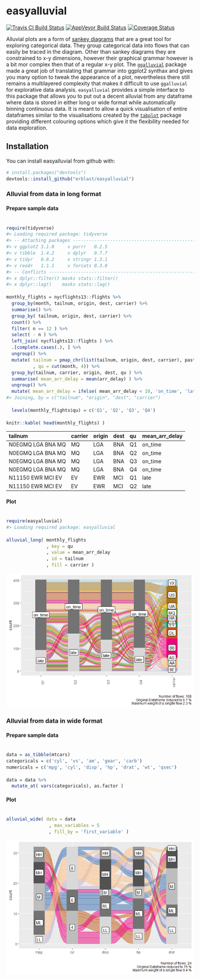 
<!-- README.md is generated from README.Rmd. Please edit that file -->
easyalluvial
============

[![Travis CI Build Status](https://travis-ci.org/erblast/easyalluvial.svg?branch=master)](https://travis-ci.org/erblast/easyalluvial) [![AppVeyor Build Status](https://ci.appveyor.com/api/projects/status/github/erblast/easyalluvial?branch=master&svg=true)](https://ci.appveyor.com/project/erblast/easyalluvial) [![Coverage Status](https://img.shields.io/codecov/c/github/erblast/easyalluvial/master.svg)](https://codecov.io/github/erblast/easyalluvial?branch=master)

Alluvial plots are a form of [sankey diagrams](https://en.wikipedia.org/wiki/Sankey_diagram) that are a great tool for exploring categorical data. They group categorical data into flows that can easily be traced in the diagram. Other than sankey diagrams they are constrained to x-y dimensions, however their graphical grammar however is a bit mor complex then that of a regular x-y plot. The [`ggalluvial`](http://corybrunson.github.io/ggalluvial/) package made a great job of translating that grammar into ggplot2 synthax and gives you many option to tweak the appearance of a plot, nevertheless there still remains a multilayered complexity that makes it difficult to use `ggalluvial` for explorative data analysis. `easyalluvial` provides a simple interface to this package that allows you to put out a decent alluvial from any dataframe where data is stored in either long or wide format while automatically binning continuous data. It is meant to allow a quick visualisation of entire dataframes similar to the visualisations created by the [`tabplot`](https://github.com/mtennekes/tabplot) package providing different colouring options which give it the flexibility needed for data exploration.

Installation
------------

You can install easyalluvial from github with:

``` r
# install.packages("devtools")
devtools::install_github("erblast/easyalluvial")
```

### Alluvial from data in long format

#### Prepare sample data

``` r

require(tidyverse)
#> Loading required package: tidyverse
#> -- Attaching packages ------------------------------------------------------------------------ tidyverse 1.2.1 --
#> v ggplot2 3.1.0     v purrr   0.2.5
#> v tibble  1.4.2     v dplyr   0.7.7
#> v tidyr   0.8.2     v stringr 1.3.1
#> v readr   1.1.1     v forcats 0.3.0
#> -- Conflicts --------------------------------------------------------------------------- tidyverse_conflicts() --
#> x dplyr::filter() masks stats::filter()
#> x dplyr::lag()    masks stats::lag()

monthly_flights = nycflights13::flights %>%
  group_by(month, tailnum, origin, dest, carrier) %>%
  summarise() %>%
  group_by( tailnum, origin, dest, carrier) %>%
  count() %>%
  filter( n == 12 ) %>%
  select( - n ) %>%
  left_join( nycflights13::flights ) %>%
  .[complete.cases(.), ] %>%
  ungroup() %>%
  mutate( tailnum = pmap_chr(list(tailnum, origin, dest, carrier), paste )
          , qu = cut(month, 4)) %>%
  group_by(tailnum, carrier, origin, dest, qu ) %>%
  summarise( mean_arr_delay = mean(arr_delay) ) %>%
  ungroup() %>%
  mutate( mean_arr_delay = ifelse( mean_arr_delay < 10, 'on_time', 'late' ) )
#> Joining, by = c("tailnum", "origin", "dest", "carrier")
  
  levels(monthly_flights$qu) = c('Q1', 'Q2', 'Q3', 'Q4')
  
knitr::kable( head(monthly_flights) )
```

| tailnum           | carrier | origin | dest | qu  | mean\_arr\_delay |
|:------------------|:--------|:-------|:-----|:----|:-----------------|
| N0EGMQ LGA BNA MQ | MQ      | LGA    | BNA  | Q1  | on\_time         |
| N0EGMQ LGA BNA MQ | MQ      | LGA    | BNA  | Q2  | on\_time         |
| N0EGMQ LGA BNA MQ | MQ      | LGA    | BNA  | Q3  | on\_time         |
| N0EGMQ LGA BNA MQ | MQ      | LGA    | BNA  | Q4  | on\_time         |
| N11150 EWR MCI EV | EV      | EWR    | MCI  | Q1  | late             |
| N11150 EWR MCI EV | EV      | EWR    | MCI  | Q2  | late             |

#### Plot

``` r

require(easyalluvial)
#> Loading required package: easyalluvial

alluvial_long( monthly_flights
               , key = qu
               , value = mean_arr_delay
               , id = tailnum
               , fill = carrier )
```

![](README-plot_long-1.png)

### Alluvial from data in wide format

#### Prepare sample data

``` r

data = as_tibble(mtcars)
categoricals = c('cyl', 'vs', 'am', 'gear', 'carb')
numericals = c('mpg', 'cyl', 'disp', 'hp', 'drat', 'wt', 'qsec')

data = data %>%
  mutate_at( vars(categoricals), as.factor )
```

#### Plot

``` r

alluvial_wide( data = data
                , max_variables = 5
                , fill_by = 'first_variable' )
```

![](README-wide_plot-1.png)
